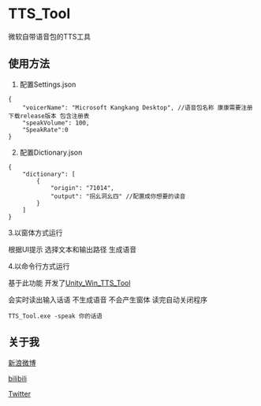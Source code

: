 # TTS_Tool

微软自带语音包的TTS工具

## 使用方法

1. 配置Settings.json

```
{
	"voicerName": "Microsoft Kangkang Desktop", //语音包名称 康康需要注册 下载release版本 包含注册表
	"speakVolume": 100,
	"SpeakRate":0
}
```

2. 配置Dictionary.json 

```
{
	"dictionary": [
		{
			"origin": "71014",
			"output": "拐幺洞幺四" //配置成你想要的读音
		}
	]
}
```

3.以窗体方式运行

根据UI提示 选择文本和输出路径 生成语音

4.以命令行方式运行

基于此功能 开发了[Unity_Win_TTS_Tool](https://github.com/AmagiSakuya/Unity_Win_TTS)

会实时读出输入话语 不生成语音 不会产生窗体 读完自动关闭程序
```
TTS_Tool.exe -speak 你的话语
```

## 关于我

[新浪微博](https://weibo.com/233742343/)

[bilibili](https://space.bilibili.com/259362/)

[Twitter](https://twitter.com/Sakuya_fm)
